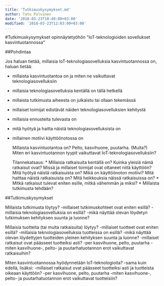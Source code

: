 ```yaml
---
title: 'Tutkimuskysymykset.md'
author: Tatu Polvinen
date: '2018-03-23T10:40:00+03:00'
modified: '2018-03-23T12:03:00+03:00'
...
```


#Tutkimuskysymykset opinnäytetyöhön "IoT-teknologioiden sovellukset kasvintuotannossa"

##Pohdintaa

Jos haluan tietää, millaisia IoT-teknologiasovelluksia kasvintuotannossa on, haluan tietää:
- millaista kasvintuotantoa on ja miten ne vaikuttavat teknologiasovelluksiin
- millaisia teknologiasovelluksia kentällä on tällä hetkellä
- millaista tutkimusta aiheesta on julkaistu tai ollaan tekemässä
- millaiset toimijat edistävät näiden teknologiasovelluksien kehitystä
- millaisia ennusteita tulevasta on
- mitä hyötyä ja haitta näistä teknologiasovelluksista on
- millainen motiivi käyttöönotossa on
	
    Millaista kasvintuotantoa on? Pelto, kasvihuone, puutarha. (Muita?)
        Miten eri kasvintuotannon tyypit vaikuttavat IoT-teknologiasovelluksiin?

    Tilannekatsaus:
        * Millaisia ratkaisuita kentällä on? 
            Kuinka yleisiä nämä ratkaisut ovat?
            Missä ja millaiset toimijat ovat ottaneet niitä käyttöön?
            Mitä hyötyä näistä ratkaisuista on? Mikä on käyttöönoton motiivi?
            Mitä haittaa näistä ratkaisuista on? Mitä heikkouksia näissä ratkaisuissa on?
        * Mitkä ratkaisut tulevat eniten esille, mitkä vähemmän ja miksi?
        * Millaista tutkimusta tehdään?


##Tutkimuskysymykset

Millaista tutkimusta löytyy?
	-millaiset tutkimuskohteet ovat eniten esillä?
	-millaisia teknologiasovelluksia on esillä?
	-mikä näyttää olevan löydetyn tutkimuksen kehityksen suunta ja luonne?

Millaisia tuotteita (tai muita ratkaisuita) löytyy?
	-millaiset tuotteet ovat eniten esillä?
    -millaisia teknologiasovelluksia tuotteissa on esillä?
    -mikä näyttää olevan löydettyjen tuotteiden yleinen kehityksen suunta ja luonne?
	-millaiset ratkaisut ovat päässeet tuotteiksi asti?
		-per kasvihuone, pelto, puutarha
		-miten kasvihuone-, pelto- ja puutarhatuotannon erot vaikuttavat ratkaisuihin?

Miten kasvintuotannossa hyödynnetään IoT-teknologioita?
	-sama kuin edellä, lisäksi:
	-millaiset ratkaisut ovat päässeet tuotteiksi asti ja tuotteista oikeaan käyttöön?
		-per kasvihuone, pelto, puutarha
		-miten kasvihuone-, pelto- ja puutarhatuotannon erot vaikuttavat tuotteisiin?
